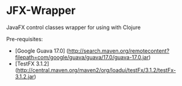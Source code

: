 # JFX-Wrapper
JavaFX control classes wrapper for using with Clojure

Pre-requisites:
* [Google Guava 17.0] (http://search.maven.org/remotecontent?filepath=com/google/guava/guava/17.0/guava-17.0.jar)
* [TestFX 3.1.2] (http://central.maven.org/maven2/org/loadui/testFx/3.1.2/testFx-3.1.2.jar)
